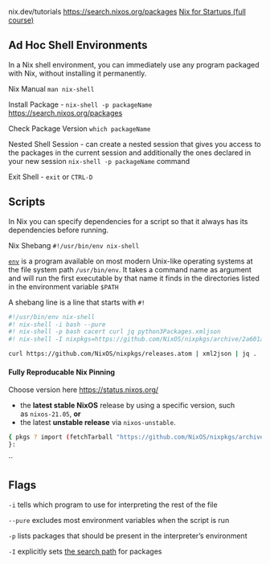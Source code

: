 nix.dev/tutorials
https://search.nixos.org/packages
[Nix for Startups (full course)](https://www.youtube.com/watch?v=WJZgzwB3ziE)

## Ad Hoc Shell Environments

In a Nix shell environment, you can immediately use any program packaged with Nix, without installing it permanently.

Nix Manual `man nix-shell`

Install Package - `nix-shell -p packageName` https://search.nixos.org/packages

Check Package Version `which packageName`

Nested Shell Session - can create a nested session that gives you access to the packages in the current session and additionally the ones declared in your new session `nix-shell -p packageName` command

Exit Shell - `exit` or `CTRL-D`

## Scripts

In Nix you can specify dependencies for a script so that it always has its dependencies before running.

Nix Shebang `#!/usr/bin/env nix-shell`

[`env`](https://pubs.opengroup.org/onlinepubs/9699919799/utilities/env.html) is a program available on most modern Unix-like operating systems at the file system path `/usr/bin/env`. It takes a command name as argument and will run the first executable by that name it finds in the directories listed in the environment variable `$PATH`

A shebang line is a line that starts with `#!`

```bash
#!/usr/bin/env nix-shell
#! nix-shell -i bash --pure
#! nix-shell -p bash cacert curl jq python3Packages.xmljson
#! nix-shell -I nixpkgs=https://github.com/NixOS/nixpkgs/archive/2a601aafdc5605a5133a2ca506a34a3a73377247.tar.gz

curl https://github.com/NixOS/nixpkgs/releases.atom | xml2json | jq .
```

#### Fully Reproducable Nix Pinning

Choose version here https://status.nixos.org/
- the **latest stable NixOS** release by using a specific version, such as `nixos-21.05`, **or**
- the latest **unstable release** via `nixos-unstable`.

```bash
{ pkgs ? import (fetchTarball "https://github.com/NixOS/nixpkgs/archive/06278c77b5d162e62df170fec307e83f1812d94b.tar.gz") {}
}:
```
``

## Flags

 `-i` tells which program to use for interpreting the rest of the file
    
`--pure` excludes most environment variables when the script is run
    
`-p` lists packages that should be present in the interpreter’s environment
    
`-I` explicitly sets [the search path](https://nixos.org/manual/nix/unstable/command-ref/opt-common.html#opt-I) for packages

